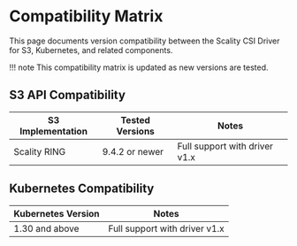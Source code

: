 # Compatibility Matrix

This page documents version compatibility between the Scality CSI Driver for S3, Kubernetes, and related components.

!!! note
    This compatibility matrix is updated as new versions are tested.

## S3 API Compatibility

| S3 Implementation | Tested Versions |Notes                            |
|-------------------|-----------------|---------------------------------|
| Scality RING      | 9.4.2 or newer  | Full support with driver v1.x |

## Kubernetes Compatibility

| Kubernetes Version |Notes                            |
|--------------------|---------------------------------|
| 1.30 and above     | Full support with driver v1.x |
